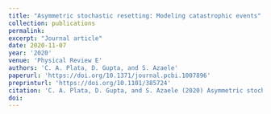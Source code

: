 ```yaml
---
title: "Asymmetric stochastic resetting: Modeling catastrophic events"
collection: publications
permalink:
excerpt: "Journal article"
date: 2020-11-07
year: '2020'
venue: 'Physical Review E'
authors: 'C. A. Plata, D. Gupta, and S. Azaele'
paperurl: 'https://doi.org/10.1371/journal.pcbi.1007896'
preprinturl: 'https://doi.org/10.1101/385724'
citation: 'C. A. Plata, D. Gupta, and S. Azaele (2020) Asymmetric stochastic resetting: Modeling catastrophic events. <i>Physical Review E</i> DOI: '
doi:  
---
```

